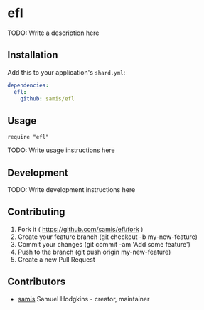 # efl

TODO: Write a description here

## Installation


Add this to your application's `shard.yml`:

```yaml
dependencies:
  efl:
    github: samis/efl
```


## Usage


```crystal
require "efl"
```


TODO: Write usage instructions here

## Development

TODO: Write development instructions here

## Contributing

1. Fork it ( https://github.com/samis/efl/fork )
2. Create your feature branch (git checkout -b my-new-feature)
3. Commit your changes (git commit -am 'Add some feature')
4. Push to the branch (git push origin my-new-feature)
5. Create a new Pull Request

## Contributors

- [samis](https://github.com/samis) Samuel Hodgkins - creator, maintainer
